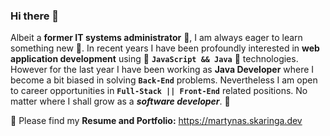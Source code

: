 ### Hi there 👋

Albeit a **former IT systems administrator** :floppy_disk:, I am always eager to learn something new :brain:. In recent years I have been profoundly interested in **web application development** using :fist_right: **`JavaScript && Java`** :fist_left: technologies. However for the last year I have been working as **Java Developer** where I become a bit biased in solving **`Back-End`** problems. Nevertheless I am open to career opportunities in **`Full-Stack || Front-End`** related positions. No matter where I shall grow as a **_software developer_**. :mechanical_arm:

:scroll: Please find my **Resume and Portfolio:** https://martynas.skaringa.dev
